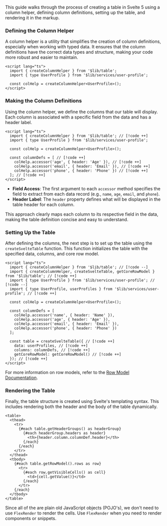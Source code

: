 This guide walks through the process of creating a table in Svelte 5 using a
column helper, defining column definitions, setting up the table, and rendering
it in the markup.

### Defining the Column Helper

A column helper is a utility that simplifies the creation of column definitions,
especially when working with typed data. It ensures that the column definitions
have the correct data types and structure, making your code more robust and
easier to maintain.

```svelte
<script lang="ts">
  import { createColumnHelper } from '$lib/table';
  import { type UserProfile } from '$lib/services/user-profile';

  const colHelp = createColumnHelper<UserProfile>();
</script>
```

### Making the Column Definitions

Using the column helper, we define the columns that our table will display. Each
column is associated with a specific field from the data and has a header label.

<!-- prettier-ignore-start -->
```svelte
<script lang="ts">
  import { createColumnHelper } from '$lib/table'; // [!code ++]
  import { type UserProfile } from '$lib/services/user-profile';

  const colHelp = createColumnHelper<UserProfile>();

  const columnDefs = [ // [!code ++]
    colHelp.accessor('age', { header: 'Age' }), // [!code ++]
    colHelp.accessor('email', { header: 'Email' }), // [!code ++]
    colHelp.accessor('phone', { header: 'Phone' }) // [!code ++]
  ]; // [!code ++]
</script>
```
<!-- prettier-ignore-end -->

- **Field Access**: The first argument to each `accessor` method specifies the
  field to extract from each data record (e.g., `name`, `age`, `email`, and
  `phone`).
- **Header Label**: The `header` property defines what will be displayed in the
  table header for each column.

This approach clearly maps each column to its respective field in the data,
making the table definition concise and easy to understand.

### Setting Up the Table

After defining the columns, the next step is to set up the table using the
`createSvelteTable` function. This function initializes the table with the
specified data, columns, and core row model.

<!-- prettier-ignore-start -->
```svelte
<script lang="ts">
  import { createColumnHelper } from '$lib/table'; // [!code --]
  import { createColumnHelper, createSvelteTable, getCoreRowModel } from '$lib/table'; // [!code ++]
  import { type UserProfile } from '$lib/services/user-profile'; // [!code --]
  import { type UserProfile, userProfiles } from '$lib/services/user-profile'; // [!code ++]

  const colHelp = createColumnHelper<UserProfile>();

  const columnDefs = [
    colHelp.accessor('name', { header: 'Name' }),
    colHelp.accessor('age', { header: 'Age' }),
    colHelp.accessor('email', { header: 'Email' }),
    colHelp.accessor('phone', { header: 'Phone' })
  ];

  const table = createSvelteTable({ // [!code ++]
    data: userProfiles, // [!code ++]
    columns: columnDefs, // [!code ++]
    getCoreRowModel: getCoreRowModel() // [!code ++]
  }); // [!code ++]
</script>
```
<!-- prettier-ignore-end -->

For more information on row models, refer to the [Row Model
Documentation](https://tanstack.com/table/latest/docs/guide/row-models).

### Rendering the Table

Finally, the table structure is created using Svelte's templating syntax. This
includes rendering both the header and the body of the table dynamically.

```svelte
<table>
  <thead>
    <tr>
      {#each table.getHeaderGroups() as headerGroup}
        {#each headerGroup.headers as header}
          <th>{header.column.columnDef.header}</th>
        {/each}
      {/each}
    </tr>
  </thead>
  <tbody>
    {#each table.getRowModel().rows as row}
      <tr>
        {#each row.getVisibleCells() as cell}
          <td>{cell.getValue()}</td>
        {/each}
      </tr>
    {/each}
  </tbody>
</table>
```

Since all of the are plain old JavaScript objects (POJO's), we don't need to use
`FlexRender` to render the cells. Use `FlexRender` when you need to render
components or snippets.
